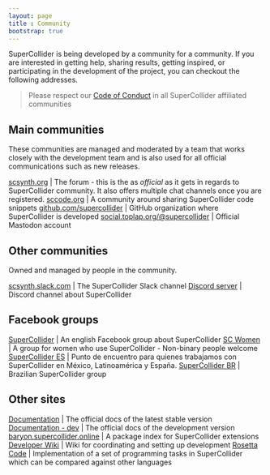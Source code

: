 ```yaml
---
layout: page
title : Community
bootstrap: true
---
```


SuperCollider is being developed by a community for a community.
If you are interested in getting help, sharing results, getting inspired, or participating in the development of the project, you can checkout the following addresses.

> Please respect our [Code of Conduct](https://github.com/supercollider/supercollider/blob/develop/CODE_OF_CONDUCT.md) in all SuperCollider affiliated communities

## Main communities

These communities are managed and moderated by a team that works closely with the development team and is also used for all official communications such as new releases.

[scsynth.org](https://scsynth.org) | The forum - this is the as _official_ as it gets in regards to SuperCollider community. It also offers multiple chat channels once you are registered.
[sccode.org](https://sccode.org) | A community around sharing SuperCollider code snippets
[github.com/supercollider](https://github.com/supercollider) | GitHub organization where SuperCollider is developed
[social.toplap.org/@supercollider](https://social.toplap.org/@supercollider/) | Official Mastodon account

## Other communities

Owned and managed by people in the community.

[scsynth.slack.com](https://scsynth.slack.com) | The SuperCollider Slack channel
[Discord server](https://discord.gg/43U8JRJz3B) | Discord channel about SuperCollider

## Facebook groups

[SuperCollider](https://www.facebook.com/groups/supercollider/) | An english Facebook group about SuperCollider
[SC Women](https://www.facebook.com/groups/653670444775977/) | A group for women who use SuperCollider - Non-binary people welcome
[SuperCollider ES](https://www.facebook.com/groups/109527502188/) | Punto de encuentro para quienes trabajamos con SuperCollider en México, Latinoamérica y España.
[SuperCollider BR](https://www.facebook.com/groups/630981953617449/) | Brazilian SuperCollider group

## Other sites

[Documentation](https://docs.supercollider.online) | The official docs of the latest stable version
[Documentation - dev](https://dev.docs.supercollider.online) | The official docs of the development version
[baryon.supercollider.online](https://baryon.supercollider.online/) | A package index for SuperCollider extensions
[Developer Wiki](https://github.com/supercollider/supercollider/wiki) | Wiki for coordinating and setting up development
[Rosetta Code](http://rosettacode.org/wiki/Category:SuperCollider) | Implementation of a set of programming tasks in SuperCollider which can be compared against other languages
